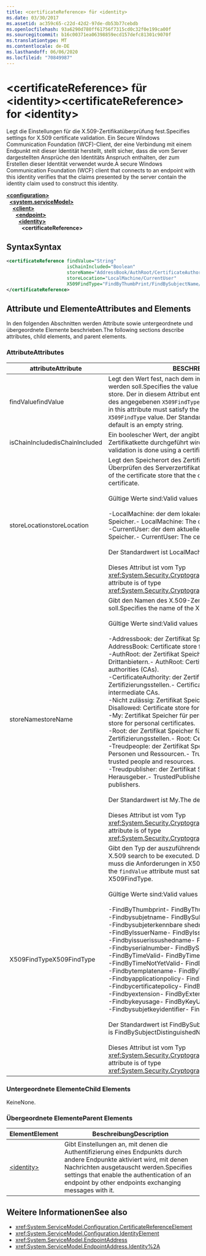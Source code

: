 ```yaml
---
title: <certificateReference> für <identity>
ms.date: 03/30/2017
ms.assetid: ac359c65-c22d-42d2-97de-db53b77cebdb
ms.openlocfilehash: 93a6290d780ff61756f7315cd0c32f0e199ca00f
ms.sourcegitcommit: b16c00371ea06398859ecd157defc81301c9070f
ms.translationtype: MT
ms.contentlocale: de-DE
ms.lasthandoff: 06/06/2020
ms.locfileid: "70849987"
---
```

# <a name="certificatereference-for-identity"></a><span data-ttu-id="ede7d-102">\<certificateReference> für \<identity></span><span class="sxs-lookup"><span data-stu-id="ede7d-102">\<certificateReference> for \<identity></span></span>
<span data-ttu-id="ede7d-103">Legt die Einstellungen für die X.509-Zertifikatüberprüfung fest.</span><span class="sxs-lookup"><span data-stu-id="ede7d-103">Specifies settings for X.509 certificate validation.</span></span> <span data-ttu-id="ede7d-104">Ein Secure Windows Communication Foundation (WCF)-Client, der eine Verbindung mit einem Endpunkt mit dieser Identität herstellt, stellt sicher, dass die vom Server dargestellten Ansprüche den Identitäts Anspruch enthalten, der zum Erstellen dieser Identität verwendet wurde.</span><span class="sxs-lookup"><span data-stu-id="ede7d-104">A secure Windows Communication Foundation (WCF) client that connects to an endpoint with this identity verifies that the claims presented by the server contain the identity claim used to construct this identity.</span></span>  
  
[**\<configuration>**](../configuration-element.md)\
&nbsp;&nbsp;[**\<system.serviceModel>**](system-servicemodel.md)\
&nbsp;&nbsp;&nbsp;&nbsp;[**\<client>**](client.md)\
&nbsp;&nbsp;&nbsp;&nbsp;&nbsp;&nbsp;[**\<endpoint>**](endpoint-of-client.md)\
&nbsp;&nbsp;&nbsp;&nbsp;&nbsp;&nbsp;&nbsp;&nbsp;[**\<identity>**](identity.md)\
&nbsp;&nbsp;&nbsp;&nbsp;&nbsp;&nbsp;&nbsp;&nbsp;&nbsp;&nbsp;**\<certificateReference>**  
  
## <a name="syntax"></a><span data-ttu-id="ede7d-105">Syntax</span><span class="sxs-lookup"><span data-stu-id="ede7d-105">Syntax</span></span>  
  
```xml  
<certificateReference findValue="String"
                      isChainIncluded="Boolean"
                      storeName="AddressBook/AuthRoot/CertificateAuthority/Disallowed/My/Root/TrustedPeople/TrustedPublisher"
                      storeLocation="LocalMachine/CurrentUser"
                      X509FindType="FindByThumbPrint/FindBySubjectName/FindBySubjectDistinguishedName/FindByIssuerName/FindByIssuerDistinguishedName/FindBySerialNumber/FindByTimeValid/FindByTimeNotYetValid/FindByTemplateName/FindByApplicationPolicy/FindByCertificatePolicy/FindByExtension/FindByKeyUsage/FindBySubjectKeyIdentifier">
</certificateReference>
```  
  
## <a name="attributes-and-elements"></a><span data-ttu-id="ede7d-106">Attribute und Elemente</span><span class="sxs-lookup"><span data-stu-id="ede7d-106">Attributes and Elements</span></span>  
 <span data-ttu-id="ede7d-107">In den folgenden Abschnitten werden Attribute sowie untergeordnete und übergeordnete Elemente beschrieben.</span><span class="sxs-lookup"><span data-stu-id="ede7d-107">The following sections describe attributes, child elements, and parent elements.</span></span>  
  
### <a name="attributes"></a><span data-ttu-id="ede7d-108">Attribute</span><span class="sxs-lookup"><span data-stu-id="ede7d-108">Attributes</span></span>  
  
|<span data-ttu-id="ede7d-109">attribute</span><span class="sxs-lookup"><span data-stu-id="ede7d-109">Attribute</span></span>|<span data-ttu-id="ede7d-110">BESCHREIBUNG</span><span class="sxs-lookup"><span data-stu-id="ede7d-110">Description</span></span>|  
|---------------|-----------------|  
|<span data-ttu-id="ede7d-111">findValue</span><span class="sxs-lookup"><span data-stu-id="ede7d-111">findValue</span></span>|<span data-ttu-id="ede7d-112">Legt den Wert fest, nach dem im X.509-Zertifikatspeicher gesucht werden soll.</span><span class="sxs-lookup"><span data-stu-id="ede7d-112">Specifies the value to search for in the X.509 certificate store.</span></span> <span data-ttu-id="ede7d-113">Der in diesem Attribut enthaltene Typ muss den Anforderungen des angegebenen `X509FindType`-Werts entsprechen.</span><span class="sxs-lookup"><span data-stu-id="ede7d-113">The type contained in this attribute must satisfy the requirements of the specified `X509FindType` value.</span></span> <span data-ttu-id="ede7d-114">Der Standardwert ist eine leere Zeichenfolge.</span><span class="sxs-lookup"><span data-stu-id="ede7d-114">The default is an empty string.</span></span>|  
|<span data-ttu-id="ede7d-115">isChainIncluded</span><span class="sxs-lookup"><span data-stu-id="ede7d-115">isChainIncluded</span></span>|<span data-ttu-id="ede7d-116">Ein boolescher Wert, der angibt, ob die Validierung mithilfe einer Zertifikatkette durchgeführt wird.</span><span class="sxs-lookup"><span data-stu-id="ede7d-116">A Boolean value that specifies if the validation is done using a certificate chain.</span></span>|  
|<span data-ttu-id="ede7d-117">storeLocation</span><span class="sxs-lookup"><span data-stu-id="ede7d-117">storeLocation</span></span>|<span data-ttu-id="ede7d-118">Legt den Speicherort des Zertifikatspeichers fest, den der Client zum Überprüfen des Serverzertifikats verwenden kann.</span><span class="sxs-lookup"><span data-stu-id="ede7d-118">Specifies the location of the certificate store that the client can use to validate the server’s certificate.</span></span><br /><br /> <span data-ttu-id="ede7d-119">Gültige Werte sind:</span><span class="sxs-lookup"><span data-stu-id="ede7d-119">Valid values include the following:</span></span><br /><br /> <span data-ttu-id="ede7d-120">-LocalMachine: der dem lokalen Computer zugewiesene Zertifikat Speicher.</span><span class="sxs-lookup"><span data-stu-id="ede7d-120">-   LocalMachine: The cert store assigned to the local machine.</span></span><br /><span data-ttu-id="ede7d-121">-CurrentUser: der dem aktuellen Benutzer zugewiesene Zertifikat Speicher.</span><span class="sxs-lookup"><span data-stu-id="ede7d-121">-   CurrentUser: The cert store assigned to the current user.</span></span><br /><br /> <span data-ttu-id="ede7d-122">Der Standardwert ist LocalMachine.</span><span class="sxs-lookup"><span data-stu-id="ede7d-122">The default value is LocalMachine.</span></span><br /><br /> <span data-ttu-id="ede7d-123">Dieses Attribut ist vom Typ <xref:System.Security.Cryptography.X509Certificates.StoreLocation>.</span><span class="sxs-lookup"><span data-stu-id="ede7d-123">This attribute is of type <xref:System.Security.Cryptography.X509Certificates.StoreLocation>.</span></span>|  
|<span data-ttu-id="ede7d-124">storeName</span><span class="sxs-lookup"><span data-stu-id="ede7d-124">storeName</span></span>|<span data-ttu-id="ede7d-125">Gibt den Namen des X.509-Zertifikatsspeichers an, der geöffnet werden soll.</span><span class="sxs-lookup"><span data-stu-id="ede7d-125">Specifies the name of the X.509 certificate store to open.</span></span><br /><br /> <span data-ttu-id="ede7d-126">Gültige Werte sind:</span><span class="sxs-lookup"><span data-stu-id="ede7d-126">Valid values include the following:</span></span><br /><br /> <span data-ttu-id="ede7d-127">-Addressbook: der Zertifikat Speicher für andere Benutzer.</span><span class="sxs-lookup"><span data-stu-id="ede7d-127">-   AddressBook: Certificate store for other users.</span></span><br /><span data-ttu-id="ede7d-128">-AuthRoot: der Zertifikat Speicher für Zertifizierungsstellen von Drittanbietern.</span><span class="sxs-lookup"><span data-stu-id="ede7d-128">-   AuthRoot: Certificate store for third-party certification authorities (CAs).</span></span><br /><span data-ttu-id="ede7d-129">-CertificateAuthority: der Zertifikat Speicher für zwischen Zertifizierungsstellen.</span><span class="sxs-lookup"><span data-stu-id="ede7d-129">-   CertificateAuthority: Certificate store for intermediate CAs.</span></span><br /><span data-ttu-id="ede7d-130">-Nicht zulässig: Zertifikat Speicher für widerrufene Zertifikate.</span><span class="sxs-lookup"><span data-stu-id="ede7d-130">-   Disallowed: Certificate store for revoked certificates.</span></span><br /><span data-ttu-id="ede7d-131">-My: Zertifikat Speicher für persönliche Zertifikate.</span><span class="sxs-lookup"><span data-stu-id="ede7d-131">-   My: Certificate store for personal certificates.</span></span><br /><span data-ttu-id="ede7d-132">-Root: der Zertifikat Speicher für vertrauenswürdige Stamm Zertifizierungsstellen.</span><span class="sxs-lookup"><span data-stu-id="ede7d-132">-   Root: Certificate store for trusted root CAs.</span></span><br /><span data-ttu-id="ede7d-133">-Treudpeople: der Zertifikat Speicher für direkt vertrauenswürdige Personen und Ressourcen.</span><span class="sxs-lookup"><span data-stu-id="ede7d-133">-   TrustedPeople: Certificate store for directly trusted people and resources.</span></span><br /><span data-ttu-id="ede7d-134">-Treudpublisher: der Zertifikat Speicher für direkt vertrauenswürdige Herausgeber.</span><span class="sxs-lookup"><span data-stu-id="ede7d-134">-   TrustedPublisher: Certificate store for directly trusted publishers.</span></span><br /><br /> <span data-ttu-id="ede7d-135">Der Standardwert ist My.</span><span class="sxs-lookup"><span data-stu-id="ede7d-135">The default value is My.</span></span><br /><br /> <span data-ttu-id="ede7d-136">Dieses Attribut ist vom Typ <xref:System.Security.Cryptography.X509Certificates.StoreName>.</span><span class="sxs-lookup"><span data-stu-id="ede7d-136">This attribute is of type <xref:System.Security.Cryptography.X509Certificates.StoreName>.</span></span>|  
|<span data-ttu-id="ede7d-137">X509FindType</span><span class="sxs-lookup"><span data-stu-id="ede7d-137">X509FindType</span></span>|<span data-ttu-id="ede7d-138">Gibt den Typ der auszuführenden X.509-Suche an.</span><span class="sxs-lookup"><span data-stu-id="ede7d-138">Specifies the type of X.509 search to be executed.</span></span> <span data-ttu-id="ede7d-139">Der im `findValue`-Attribut enthaltene Typ muss die Anforderungen in X509FindType erfüllen.</span><span class="sxs-lookup"><span data-stu-id="ede7d-139">The type contained in the `findValue` attribute must satisfy the requirements of the specified X509FindType.</span></span><br /><br /> <span data-ttu-id="ede7d-140">Gültige Werte sind:</span><span class="sxs-lookup"><span data-stu-id="ede7d-140">Valid values include the following:</span></span><br /><br /> <span data-ttu-id="ede7d-141">-FindByThumbprint</span><span class="sxs-lookup"><span data-stu-id="ede7d-141">-   FindByThumbPrint</span></span><br /><span data-ttu-id="ede7d-142">-Findbysubjetname</span><span class="sxs-lookup"><span data-stu-id="ede7d-142">-   FindBySubjectName</span></span><br /><span data-ttu-id="ede7d-143">-Findbysubjeterkennbare shedname</span><span class="sxs-lookup"><span data-stu-id="ede7d-143">-   FindBySubjectDistinguishedName</span></span><br /><span data-ttu-id="ede7d-144">-FindByIssuerName</span><span class="sxs-lookup"><span data-stu-id="ede7d-144">-   FindByIssuerName</span></span><br /><span data-ttu-id="ede7d-145">-Findbyissuerissushedname</span><span class="sxs-lookup"><span data-stu-id="ede7d-145">-   FindByIssuerDistinguishedName</span></span><br /><span data-ttu-id="ede7d-146">-Findbyserialnumber</span><span class="sxs-lookup"><span data-stu-id="ede7d-146">-   FindBySerialNumber</span></span><br /><span data-ttu-id="ede7d-147">-FindByTimeValid</span><span class="sxs-lookup"><span data-stu-id="ede7d-147">-   FindByTimeValid</span></span><br /><span data-ttu-id="ede7d-148">-FindByTimeNotYetValid</span><span class="sxs-lookup"><span data-stu-id="ede7d-148">-   FindByTimeNotYetValid</span></span><br /><span data-ttu-id="ede7d-149">-Findbytemplatename</span><span class="sxs-lookup"><span data-stu-id="ede7d-149">-   FindByTemplateName</span></span><br /><span data-ttu-id="ede7d-150">-Findbyapplicationpolicy</span><span class="sxs-lookup"><span data-stu-id="ede7d-150">-   FindByApplicationPolicy</span></span><br /><span data-ttu-id="ede7d-151">-Findbycertificatepolicy</span><span class="sxs-lookup"><span data-stu-id="ede7d-151">-   FindByCertificatePolicy</span></span><br /><span data-ttu-id="ede7d-152">-Findbyextension</span><span class="sxs-lookup"><span data-stu-id="ede7d-152">-   FindByExtension</span></span><br /><span data-ttu-id="ede7d-153">-Findbykeyusage</span><span class="sxs-lookup"><span data-stu-id="ede7d-153">-   FindByKeyUsage</span></span><br /><span data-ttu-id="ede7d-154">-Findbysubjetkeyidentifier</span><span class="sxs-lookup"><span data-stu-id="ede7d-154">-   FindBySubjectKeyIdentifier</span></span><br /><br /> <span data-ttu-id="ede7d-155">Der Standardwert ist FindBySubjectDistinguishedName.</span><span class="sxs-lookup"><span data-stu-id="ede7d-155">The default value is FindBySubjectDistinguishedName.</span></span><br /><br /> <span data-ttu-id="ede7d-156">Dieses Attribut ist vom Typ <xref:System.Security.Cryptography.X509Certificates.X509FindType>.</span><span class="sxs-lookup"><span data-stu-id="ede7d-156">This attribute is of type <xref:System.Security.Cryptography.X509Certificates.X509FindType>.</span></span>|  
  
### <a name="child-elements"></a><span data-ttu-id="ede7d-157">Untergeordnete Elemente</span><span class="sxs-lookup"><span data-stu-id="ede7d-157">Child Elements</span></span>  
 <span data-ttu-id="ede7d-158">Keine</span><span class="sxs-lookup"><span data-stu-id="ede7d-158">None.</span></span>  
  
### <a name="parent-elements"></a><span data-ttu-id="ede7d-159">Übergeordnete Elemente</span><span class="sxs-lookup"><span data-stu-id="ede7d-159">Parent Elements</span></span>  
  
|<span data-ttu-id="ede7d-160">Element</span><span class="sxs-lookup"><span data-stu-id="ede7d-160">Element</span></span>|<span data-ttu-id="ede7d-161">Beschreibung</span><span class="sxs-lookup"><span data-stu-id="ede7d-161">Description</span></span>|  
|-------------|-----------------|  
|[\<identity>](identity.md)|<span data-ttu-id="ede7d-162">Gibt Einstellungen an, mit denen die Authentifizierung eines Endpunkts durch andere Endpunkte aktiviert wird, mit denen Nachrichten ausgetauscht werden.</span><span class="sxs-lookup"><span data-stu-id="ede7d-162">Specifies settings that enable the authentication of an endpoint by other endpoints exchanging messages with it.</span></span>|  
  
## <a name="see-also"></a><span data-ttu-id="ede7d-163">Weitere Informationen</span><span class="sxs-lookup"><span data-stu-id="ede7d-163">See also</span></span>

- <xref:System.ServiceModel.Configuration.CertificateReferenceElement>
- <xref:System.ServiceModel.Configuration.IdentityElement>
- <xref:System.ServiceModel.EndpointAddress>
- <xref:System.ServiceModel.EndpointAddress.Identity%2A>
